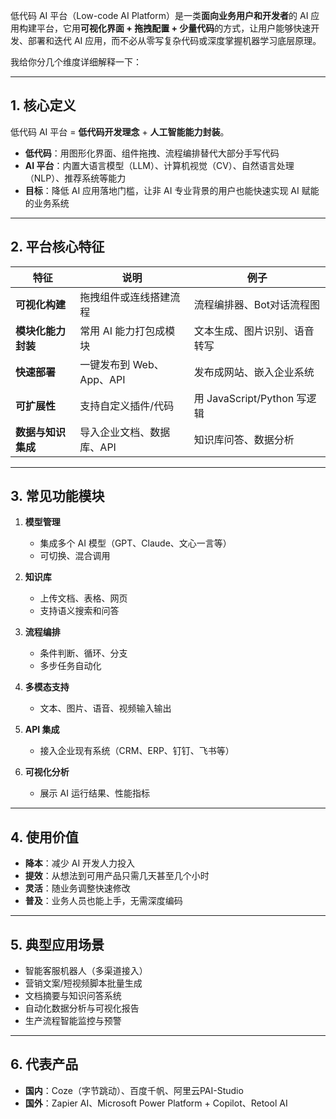 低代码 AI 平台（Low-code AI Platform）是一类**面向业务用户和开发者**的 AI 应用构建平台，它用**可视化界面 + 拖拽配置 + 少量代码**的方式，让用户能够快速开发、部署和迭代 AI 应用，而不必从零写复杂代码或深度掌握机器学习底层原理。

我给你分几个维度详细解释一下：

---

## 1. 核心定义

低代码 AI 平台 = **低代码开发理念** + **人工智能能力封装**。

* **低代码**：用图形化界面、组件拖拽、流程编排替代大部分手写代码
* **AI 平台**：内置大语言模型（LLM）、计算机视觉（CV）、自然语言处理（NLP）、推荐系统等能力
* **目标**：降低 AI 应用落地门槛，让非 AI 专业背景的用户也能快速实现 AI 赋能的业务系统

---

## 2. 平台核心特征

| 特征          | 说明                | 例子                      |
| ----------- | ----------------- | ----------------------- |
| **可视化构建**   | 拖拽组件或连线搭建流程       | 流程编排器、Bot对话流程图          |
| **模块化能力封装** | 常用 AI 能力打包成模块     | 文本生成、图片识别、语音转写          |
| **快速部署**    | 一键发布到 Web、App、API | 发布成网站、嵌入企业系统            |
| **可扩展性**    | 支持自定义插件/代码        | 用 JavaScript/Python 写逻辑 |
| **数据与知识集成** | 导入企业文档、数据库、API    | 知识库问答、数据分析              |

---

## 3. 常见功能模块

1. **模型管理**

   * 集成多个 AI 模型（GPT、Claude、文心一言等）
   * 可切换、混合调用
2. **知识库**

   * 上传文档、表格、网页
   * 支持语义搜索和问答
3. **流程编排**

   * 条件判断、循环、分支
   * 多步任务自动化
4. **多模态支持**

   * 文本、图片、语音、视频输入输出
5. **API 集成**

   * 接入企业现有系统（CRM、ERP、钉钉、飞书等）
6. **可视化分析**

   * 展示 AI 运行结果、性能指标

---

## 4. 使用价值

* **降本**：减少 AI 开发人力投入
* **提效**：从想法到可用产品只需几天甚至几个小时
* **灵活**：随业务调整快速修改
* **普及**：业务人员也能上手，无需深度编码

---

## 5. 典型应用场景

* 智能客服机器人（多渠道接入）
* 营销文案/短视频脚本批量生成
* 文档摘要与知识问答系统
* 自动化数据分析与可视化报告
* 生产流程智能监控与预警

---

## 6. 代表产品

* **国内**：Coze（字节跳动）、百度千帆、阿里云PAI-Studio
* **国外**：Zapier AI、Microsoft Power Platform + Copilot、Retool AI

